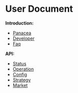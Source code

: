 # User Document

**Introduction:**

- [Panacea](panacea.md)
- [Developer](developer.md)
- [Faq](faq.md)

**API:**

- [Status](status.md)
- [Operation](operation.md)
- [Config](config.md)
- [Strategy](strategy.md)
- [Market](market.md)
